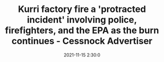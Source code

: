 ---
"title": "Kurri factory fire a 'protracted incident' involving police, firefighters, and the EPA as the burn continues - Cessnock Advertiser"
"date": "2021-11-15 2:30:0"
"feed_name": "GOOGLENEWSINDUSTRIAL"
"feed_website": "https://news.google.com/search?q=industrial%2Bincident&hl=en-US&gl=US&ceid=US:en"
"feed_rss": "https://news.google.com/rss/search?q=industrial%2Bincident&hl=en-US&gl=US&ceid=US:en"
"link": "https://www.cessnockadvertiser.com.au/story/7509991/police-appeal-for-dashcam-footage-after-kurri-kurri-industrial-fire/"
"source": "{'href': 'https://www.cessnockadvertiser.com.au', 'title': 'Cessnock Advertiser'}"
"file": "_posts/2021-1-1-dc4dd2fe853108ba8586bf05be391ea5a60db755.md"
"accident": "1"
"drilling": "1"
"dead": "0"
"injured": "0"
"arrested": "0"
"place": "unknown place"
"where": "unknown site"
"causes": "unknown"
"place_uri": "unknown place"
---